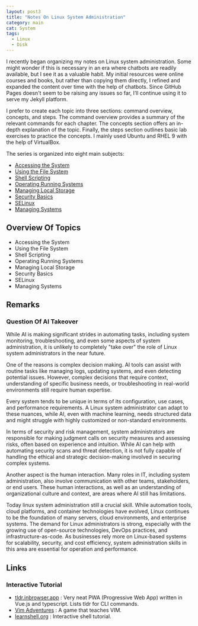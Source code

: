 ```yaml
---
layout: post3
title: "Notes On Linux System Administration"
category: main
cat: System
tags:
  - Linux
  - Disk
---
```


I recently began organizing my notes on Linux system administration. Some might wonder if this is necessary in an era where chatbots are readily available, but I see it as a valuable habit. My initial resources were online courses and books, but rather than copying them directly, I refined and expanded the content over time with the help of chatbots. Since GitHub Pages doesn't seem to be raising any issues so far, I’ll continue using it to serve my Jekyll platform.

I prefer to create each topic into three sections: command overview, concepts, and steps. The command overview provides a summary of the relevant commands for each chapter. The concepts section offers an in-depth explanation of the topic. Finally, the steps section outlines basic lab exercises to practice the concepts. I mainly used Ubuntu and RHEL 9 with the help of VirtualBox.

The series is organized into eight main subjects:

* [Accessing the System](/operating-running-systems)
* [Using the File System](/operating-running-systems)
* [Shell Scripting](/operating-running-systems)
* [Operating Running Systems](/operating-running-systems)
* [Managing Local Storage](/managing-local-storage)
* [Security Basics](/operating-running-systems)
* [SELinux](/operating-running-systems)
* [Managing Systems](/operating-running-systems)

## Overview Of Topics

* Accessing the System
* Using the File System
* Shell Scripting
* Operating Running Systems
* Managing Local Storage
* Security Basics
* SELinux
* Managing Systems

## Remarks
  
### Question Of AI Takeover

While AI is making significant strides in automating tasks, including system monitoring, troubleshooting, and even some aspects of system administration, it is unlikely to completely "take over" the role of Linux system administrators in the near future.

One of the reasons is complex decision making. AI tools can assist with routine tasks like managing logs, updating systems, and even detecting potential issues. However, complex decisions that require context, understanding of specific business needs, or troubleshooting in real-world environments still require human expertise.

Every system tends to be unique in terms of its configuration, use cases, and performance requirements. A Linux system administrator can adapt to these nuances, while AI, even with machine learning, needs structured data and might struggle with highly customized or non-standard environments.

In terms of security and risk management, system administrators are responsible for making judgment calls on security measures and assessing risks, often based on experience and intuition. While AI can help with automating security scans and threat detection, it is not fully capable of handling the ethical and strategic decision-making involved in securing complex systems.

Another aspect is the human interaction. Many roles in IT, including system administration, also involve communication with other teams, stakeholders, or end users. These human interactions, as well as an understanding of organizational culture and context, are areas where AI still has limitations.

Today linux system administration still a crucial skill. While automation tools, cloud platforms, and container technologies have evolved, Linux continues to be the foundation of many servers, cloud environments, and enterprise systems. The demand for Linux administrators is strong, especially with the growing use of open-source technologies, DevOps practices, and infrastructure-as-code. As businesses rely more on Linux-based systems for scalability, security, and cost efficiency, system administration skills in this area are essential for operation and performance.

## Links

### Interactive Tutorial

* [tldr.inbrowser.app](https://tldr.inbrowser.app/) : Very neat PWA (Progressive Web App) written in Vue.js and typescript. Lists tldr for CLI commands.
* [Vim Adventures](https://vim-adventures.com/) : A game that teaches VIM.
* [learnshell.org](https://www.learnshell.org/) : Interactive shell tutorial.

